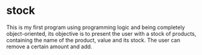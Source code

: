 # stock
This is my first program using programming logic and being completely object-oriented, its objective is to present the user with a stock of products, containing the name of the product, value and its stock. The user can remove a certain amount and add.
